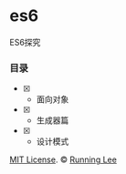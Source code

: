 # es6

ES6探究

###  目录


- [x] - 面向对象

- [x] - 生成器篇

- [x] - 设计模式







[MIT License](https://opensource.org/licenses/mit-license.html). ©  [Running Lee](mailto:lihui870920@gmail.com)